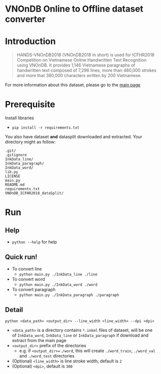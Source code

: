 # VNOnDB Online to Offline dataset converter

# Introduction
> HANDS-VNOnDB2018 (VNOnDB2018 in short) is used for ICFHR2018 Competition on Vietnamese Online Handwritten Text Recognition using VNOnDB. It provides 1,146 Vietnamese paragraphs of handwritten text composed of 7,296 lines, more than 480,000 strokes and more that 380,000 characters written by 200 Vietnamese.

For more information about this dataset, please go to the [main page](http://tc11.cvc.uab.es/datasets/HANDS-VNOnDB2018_1/)

# Prerequisite
Install libraries
- `pip install -r requirements.txt`

You also have dataset **and** datasplit downloaded and extracted. Your directory might as follow:
```
.git/
.gitignore
InkData_line/
InkData_paragraph/
InkData_word/
lib.py
LICENSE
main.py
README.md
requirements.txt
VNOnDB_ICFHR2018_dataSplit/
```

# Run
## Help
- `python --help` for help

## Quick run!
- To convert line
  - `python main.py ./InkData_line ./line`
- To convert word
  - `python main.py ./InkData_word ./word`
- To convert paragraph
  - `python main.py ./InkData_paragraph ./paragraph`

## Detail
`python <data_path> <output_dir> --line_width <line_width> --dpi <dpi>`

- `<data_path>` is a directory contains `*.inkml` files of dataset, will be one of `InkData_word`, `InkData_line` or `InkData_paragraph` if download and extract from the main page
- `<output_dir>` prefix of the directories
  - e.g. if `<output_dir>=./word`, this will create `./word_train`, `./word_val` and `./word_test` directories
- (Optional) `<line_width>` is line stroke width, default is `2`
- (Optional) `<dpi>`, default is `300`
